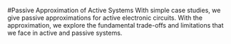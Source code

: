 #Passive Approximation of Active Systems
With simple case studies, we give passive approximations for active electronic circuits. With the approximation, we explore the fundamental trade-offs and limitations that we face in active and passive systems. 